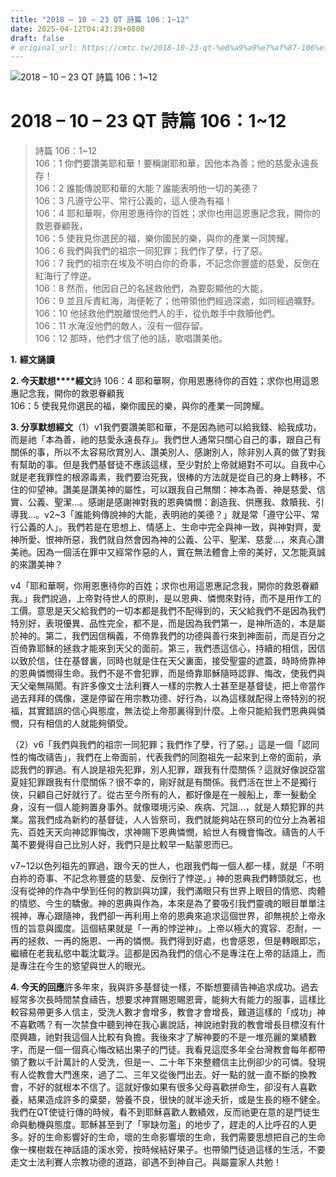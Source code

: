 ```yaml
---
title: "2018 – 10 – 23 QT 詩篇 106：1~12"
date: 2025-04-12T04:43:39+0800
draft: false
# original_url: https://cmtc.tw/2018-10-23-qt-%e8%a9%a9%e7%af%87-106%ef%bc%9a112
---
```


![2018 – 10 – 23 QT 詩篇 106：1\~12](/images/qt.jpg   "2018 – 10 – 23 QT 詩篇 106：1\~12")

# 2018 – 10 – 23 QT 詩篇 106：1\~12

> 詩篇 106：1\~12  
> 106：1 你們要讚美耶和華！要稱謝耶和華，因他本為善；他的慈愛永遠長存！  
> 106：2 誰能傳說耶和華的大能？誰能表明他一切的美德？  
> 106：3 凡遵守公平、常行公義的，這人便為有福！  
> 106：4 耶和華啊，你用恩惠待你的百姓；求你也用這恩惠記念我，開你的救恩眷顧我，  
> 106：5 使我見你選民的福，樂你國民的樂，與你的產業一同誇耀。  
> 106：6 我們與我們的祖宗一同犯罪；我們作了孽，行了惡。  
> 106：7 我們的祖宗在埃及不明白你的奇事，不記念你豐盛的慈愛，反倒在紅海行了悖逆。  
> 106：8 然而，他因自己的名拯救他們，為要彰顯他的大能，  
> 106：9 並且斥責紅海，海便乾了；他帶領他們經過深處，如同經過曠野。  
> 106：10 他拯救他們脫離恨他們人的手，從仇敵手中救贖他們。  
> 106：11 水淹沒他們的敵人，沒有一個存留。  
> 106：12 那時，他們才信了他的話，歌唱讚美他。

**1.** **經文誦讀**

**2. 今天默想****經文**詩 106：4 耶和華啊，你用恩惠待你的百姓；求你也用這恩惠記念我，開你的救恩眷顧我  
106：5 使我見你選民的福，樂你國民的樂，與你的產業一同誇耀。

**3. 分享默想經文**（1）v1我們要讚美耶和華，不是因為祂可以給我錢、給我成功，而是祂「本為善，祂的慈愛永遠長存」。我們世人通常只關心自己的事，跟自己有關係的事，所以不太容易欣賞別人、讚美別人、感謝別人，除非別人真的做了對我有幫助的事。但是我們基督徒不應該這樣，至少對於上帝就絕對不可以。自我中心就是老我罪性的根源毒素，我們要治死我，很棒的方法就是從自己的身上轉移，不住的仰望神。讚美是讚美神的屬性，可以跟我自己無關：神本為善、神是慈愛、信實、公義、聖潔…。感謝是感謝神對我的恩典憐憫：創造我、供應我、救贖我、引導我…。v2\~3「誰能夠傳說神的大能，表明祂的美德？」就是常「遵守公平、常行公義的人」。我們若是在思想上、情感上、生命中完全與神一致，與神對齊，愛神所愛、恨神所惡，我們就自然會因為神的公義、公平、聖潔、慈愛…，來真心讚美祂。因為一個活在罪中又經常作惡的人，實在無法體會上帝的美好，又怎能真誠的來讚美神？

v4「耶和華啊，你用恩惠待你的百姓；求你也用這恩惠記念我，開你的救恩眷顧我。」我們說過，上帝對待世人的原則，是以恩典、憐憫來對待，而不是用作工的工價。意思是天父給我們的一切本都是我們不配得到的，天父給我們不是因為我們特別好，表現優異、品性完全，都不是，而是因為我們第一，是神所造的，本是屬於神的。第二，我們因信稱義，不倚靠我們的功德與善行來到神面前，而是百分之百倚靠耶穌的拯救才能來到天父的面前。第三，我們憑這信心，持續的相信，因信以致於信，住在基督裏，同時也就是住在天父裏面，接受聖靈的遮蓋，時時倚靠神的恩典憐憫得生命。我們不是不會犯罪，而是倚靠耶穌隨時認罪、悔改，使我們與天父毫無隔閡。有許多像文士法利賽人一樣的宗教人士甚至是基督徒，把上帝當作過去拜拜的偶像，還是停留在用宗教功德、好行為，以為這樣就配得上帝特別的祝福，其實錯誤的信心與態度，無法從上帝那裏得到什麼。上帝只能給我們恩典與憐憫，只有相信的人就能夠領受。

（2）v6「我們與我們的祖宗一同犯罪；我們作了孽，行了惡。」這是一個「認同性的悔改禱告」，我們在上帝面前，代表我們的同胞祖先一起來到上帝的面前，承認我們的罪過。有人說是祖先犯罪，別人犯罪，跟我有什麼關係？這就好像說亞當夏娃犯罪跟我有什麼關係？很不幸的，剛好就是有關係。我們活在世上不是獨行俠，只顧自己好就行了。從古至今所有的人，都好像是在一艘船上，牽一髮動全身，沒有一個人能夠置身事外。就像環境污染、疾病、咒詛…，就是人類犯罪的共業。當我們成為新約的基督徒，人人皆祭司，我們就能夠站在祭司的位分上為著祖先、百姓天天向神認罪悔改，求神賜下恩典憐憫，給世人有機會悔改。禱告的人千萬不要覺得自己比別人好，我們只是比較早一點蒙恩而已。

v7\~12以色列祖先的罪過，跟今天的世人，也跟我們每一個人都一樣，就是「不明白祢的奇事、不記念祢豐盛的慈愛、反倒行了悖逆。」神的恩典我們轉頭就忘，也沒有從神的作為中學到任何的教訓與功課，我們滿眼只有世界上眼目的情慾、肉體的情慾、今生的驕傲。神的恩典與作為，本來是為了要吸引我們靈魂的眼目單單注視神，專心跟隨神，我們卻一再利用上帝的恩典來追求這個世界，卻無視於上帝永恆的旨意與國度。這個結果就是「一再的悖逆神」。上帝以極大的寬容、忍耐，一再的拯救、一再的施恩、一再的憐憫。我們得到好處，也會感恩，但是轉眼即忘，繼續在老我私慾中載沈載浮。這都是因為我們的信心不是專注在上帝的話語上，而是專注在今生的慾望與世人的眼光。

**4. 今天的回應**許多年來，我與許多基督徒一樣，不斷想要禱告神追求成功。過去經常多次長時間禁食禱告，想要求神賞賜恩賜恩膏，能夠大有能力的服事，這樣比較容易帶更多人信主，受洗人數才會增多，教會才會增長，難道這樣的「成功」神不喜歡嗎？有一次禁食中聽到神在我心裏說話，神說祂對我的教會增長目標沒有什麼興趣，祂對我這個人比較有負擔。我後來才了解神要的不是一堆亮麗的業績數字，而是一個一個真心悔改結出果子的門徒。我看見這麼多年全台灣教會每年都帶領了數以千計萬計的人受洗，但是一、二十年下來整體信主比例卻少的可憐。發現有人從教會大門進來，過了二、三年又從後門出去。好一點的就一直不斷的換教會，不好的就根本不信了。這就好像如果有很多父母喜歡拼命生，卻沒有人喜歡養，結果造成許多的棄嬰，營養不良，很快的就半途夭折，或是生長的極不健全。我們在QT使徒行傳的時候，看不到耶穌喜歡人數績效，反而祂更在意的是門徒生命與動機與態度。耶穌甚至到了「寧缺勿濫」的地步了，趕走的人比呼召的人更多。好的生命影響好的生命，壞的生命影響壞的生命，我們需要思想把自己的生命像一棵樹栽在神話語的溪水旁，按時候結好果子。也帶領門徒過這樣的生活，不要走文士法利賽人宗教功德的道路，卻遇不到神自己。與屬靈家人共勉！